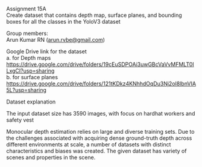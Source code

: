 Assignment 15A <br/>
Create dataset that contains depth map, surface planes, and bounding boxes for all the classes in the YoloV3 dataset <br/>

Group members:<br/>
Arun Kumar RN (arun.rvbe@gmail.com) <br/>

Google Drive link for the dataset<br/>
	a. for Depth maps<br/>
		https://drive.google.com/drive/folders/19cEuSDPOAi3uwGBcVaVvMFMLT0ILxgCI?usp=sharing <br/>
	b. for surface planes<br/>
		https://drive.google.com/drive/folders/121tKDkz4KNhhdOqDu3Nj2oI8lbnVIA5L?usp=sharing<br/>


Dataset explanation

The input dataset size has 3590 images, with focus on hardhat workers and safety vest


Monocular depth estimation relies on large and diverse training sets. 
Due to the challenges associated with acquiring dense ground-truth depth across different environments at scale, 
a number of datasets with distinct characteristics and biases was created. The given dataset has variety of scenes and 
properties in the scene.


